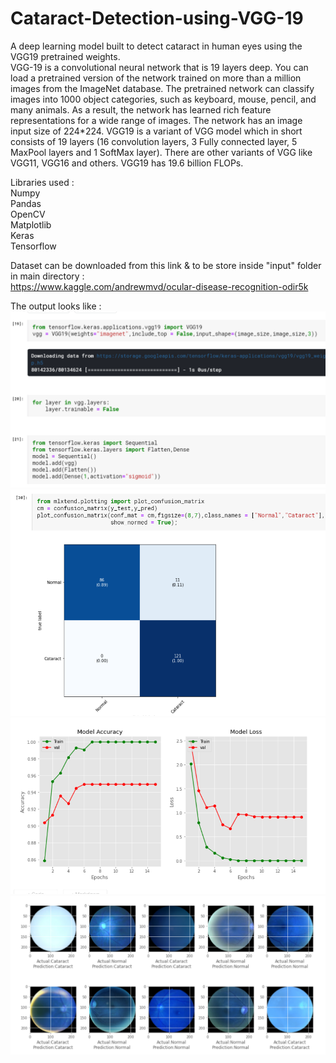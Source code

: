 # Cataract-Detection-using-VGG-19
A deep learning model built to detect cataract in human eyes using the VGG19 pretrained weights. <br />
VGG-19 is a convolutional neural network that is 19 layers deep. You can load a pretrained version of the network trained on more than a million images from the ImageNet database. The pretrained network can classify images into 1000 object categories, such as keyboard, mouse, pencil, and many animals. As a result, the network has learned rich feature representations for a wide range of images. The network has an image input size of 224*224. VGG19 is a variant of VGG model which in short consists of 19 layers (16 convolution layers, 3 Fully connected layer, 5 MaxPool layers and 1 SoftMax layer). There are other variants of VGG like VGG11, VGG16 and others. VGG19 has 19.6 billion FLOPs. <br />

Libraries used : <br />
Numpy <br />
Pandas <br />
OpenCV <br />
Matplotlib <br />
Keras <br />
Tensorflow <br />

Dataset can be downloaded from this link & to be store inside "input" folder in main directory : <br />
https://www.kaggle.com/andrewmvd/ocular-disease-recognition-odir5k <br />

The output looks like : 
![screenshot](eye1.png)
![screenshot](eye2.png)
![screenshot](eye3.png)
![screenshot](eye4.png)
